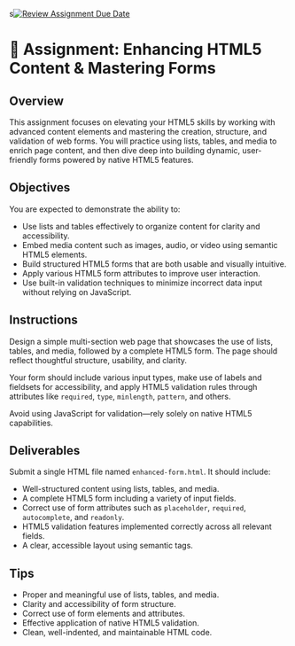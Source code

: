 s[![Review Assignment Due Date](https://classroom.github.com/assets/deadline-readme-button-22041afd0340ce965d47ae6ef1cefeee28c7c493a6346c4f15d667ab976d596c.svg)](https://classroom.github.com/a/ew7e64j9)
# 📘 Assignment: Enhancing HTML5 Content & Mastering Forms

## Overview

This assignment focuses on elevating your HTML5 skills by working with advanced content elements and mastering the creation, structure, and validation of web forms. You will practice using lists, tables, and media to enrich page content, and then dive deep into building dynamic, user-friendly forms powered by native HTML5 features.

## Objectives

You are expected to demonstrate the ability to:

* Use lists and tables effectively to organize content for clarity and accessibility.
* Embed media content such as images, audio, or video using semantic HTML5 elements.
* Build structured HTML5 forms that are both usable and visually intuitive.
* Apply various HTML5 form attributes to improve user interaction.
* Use built-in validation techniques to minimize incorrect data input without relying on JavaScript.

## Instructions

Design a simple multi-section web page that showcases the use of lists, tables, and media, followed by a complete HTML5 form. The page should reflect thoughtful structure, usability, and clarity.

Your form should include various input types, make use of labels and fieldsets for accessibility, and apply HTML5 validation rules through attributes like `required`, `type`, `minlength`, `pattern`, and others.

Avoid using JavaScript for validation—rely solely on native HTML5 capabilities.

## Deliverables

Submit a single HTML file named `enhanced-form.html`. It should include:

* Well-structured content using lists, tables, and media.
* A complete HTML5 form including a variety of input fields.
* Correct use of form attributes such as `placeholder`, `required`, `autocomplete`, and `readonly`.
* HTML5 validation features implemented correctly across all relevant fields.
* A clear, accessible layout using semantic tags.

## Tips

* Proper and meaningful use of lists, tables, and media.
* Clarity and accessibility of form structure.
* Correct use of form elements and attributes.
* Effective application of native HTML5 validation.
* Clean, well-indented, and maintainable HTML code.


